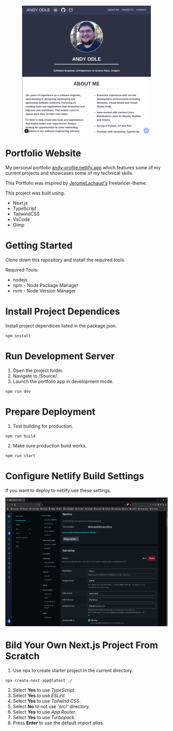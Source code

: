 <p align="center">
    <img src="Documentation/images/PortfolioWebsite.png" width=400 height=400>
</p>

# Portfolio Website
My personal portfolio [andy-profile.netlify.app](https://andy-profile.netlify.app/) which features some of my current projects and showcases some of my technical skills.

This Portfolio was inspired by [JeromeLachaud's](https://jeromelachaud.com/freelancer-theme/) freelancer-theme.

This project was built using.  
* Next.js
* TypeScript
* TailwindCSS 
* VsCode
* Gimp

# Getting Started
Clone down this repository and install the required tools.

Required Tools:  
* nodejs
* npm - Node Package Manager
* nvm - Node Version Manager

# Install Project Dependices
Install project dependices listed in the package.json.
```
npm install
```

# Run Development Server  
1. Open the project folder.
2. Navigate to /Source/.
3. Launch the portfolio app in development mode.
```
npm run dev
```

# Prepare Deployment
1. Test building for production.
```
npm run build
```
2. Make sure production build works.
```
npm run start
```
# Configure Netlify Build Settings
If you want to deploy to netlify use these settings.

<p align="center">
    <img src="Documentation/images/NetlifyDeploySettins.png" width=600 height=400>
</p>

# Bild Your Own Next.js Project From Scratch

1. Use npx to create starter project in the current directory.  
```
npx create-next-app@latest ./
```
2. Select **Yes** to use _TypeScript_.
3. Select **Yes** to use _ESLint_.
4. Select **Yes** to use _Tailwind CSS_.
5. Select **No** to not use _'src/'_ directory.
6. Select **Yes** to use _App Router_. 
7. Select **Yes** to use _Turbopack_.
7. Press **Enter** to use the default _import alias_.
